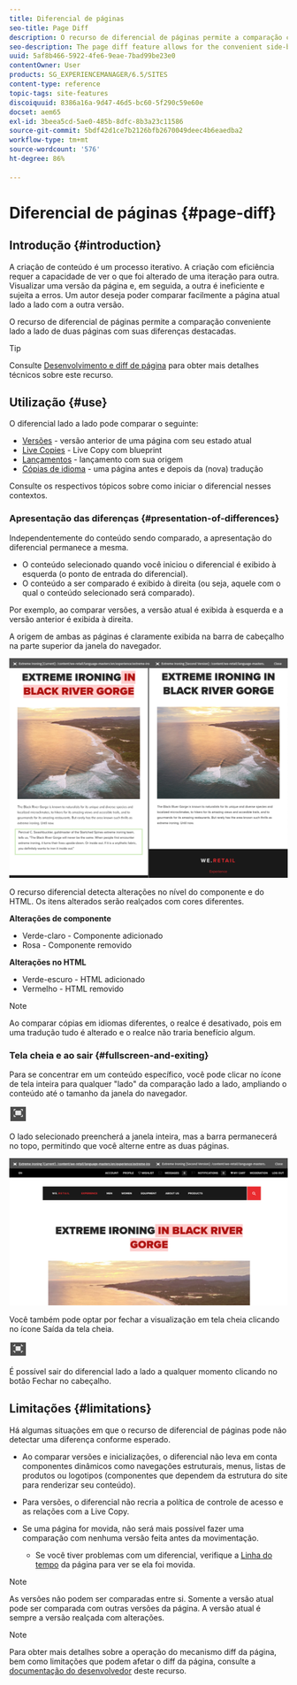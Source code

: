 ```yaml
---
title: Diferencial de páginas
seo-title: Page Diff
description: O recurso de diferencial de páginas permite a comparação conveniente lado a lado de duas páginas com suas diferenças destacadas.
seo-description: The page diff feature allows for the convenient side-by-side comparison of two pages with their differences highlighted.
uuid: 5af8b466-5922-4fe6-9eae-7bad99be23e0
contentOwner: User
products: SG_EXPERIENCEMANAGER/6.5/SITES
content-type: reference
topic-tags: site-features
discoiquuid: 8386a16a-9d47-46d5-bc60-5f290c59e60e
docset: aem65
exl-id: 3beea5cd-5ae0-485b-8dfc-8b3a23c11586
source-git-commit: 5bdf42d1ce7b2126bfb2670049deec4b6eaedba2
workflow-type: tm+mt
source-wordcount: '576'
ht-degree: 86%

---
```


# Diferencial de páginas  {#page-diff}

## Introdução {#introduction}

A criação de conteúdo é um processo iterativo. A criação com eficiência requer a capacidade de ver o que foi alterado de uma iteração para outra. Visualizar uma versão da página e, em seguida, a outra é ineficiente e sujeita a erros. Um autor deseja poder comparar facilmente a página atual lado a lado com a outra versão.

O recurso de diferencial de páginas permite a comparação conveniente lado a lado de duas páginas com suas diferenças destacadas.

>[!TIP]
>
>Consulte [Desenvolvimento e diff de página](/help/sites-developing/pagediff.md#operation-details) para obter mais detalhes técnicos sobre este recurso.

## Utilização {#use}

O diferencial lado a lado pode comparar o seguinte:

* [Versões](/help/sites-authoring/working-with-page-versions.md#comparing-a-version-with-current-page) - versão anterior de uma página com seu estado atual
* [Live Copies](/help/sites-administering/msm-livecopy.md#comparing-a-live-copy-page-with-a-blueprint-page) - Live Copy com blueprint
* [Lançamentos](/help/sites-authoring/launches-editing.md#comparing-a-launch-page-to-its-source-page) - lançamento com sua origem
* [Cópias de idioma](/help/sites-administering/tc-manage.md#comparing-language-copies) - uma página antes e depois da (nova) tradução

Consulte os respectivos tópicos sobre como iniciar o diferencial nesses contextos.

### Apresentação das diferenças   {#presentation-of-differences}

Independentemente do conteúdo sendo comparado, a apresentação do diferencial permanece a mesma.

* O conteúdo selecionado quando você iniciou o diferencial é exibido à esquerda (o ponto de entrada do diferencial).
* O conteúdo a ser comparado é exibido à direita (ou seja, aquele com o qual o conteúdo selecionado será comparado).

Por exemplo, ao comparar versões, a versão atual é exibida à esquerda e a versão anterior é exibida à direita.

A origem de ambas as páginas é claramente exibida na barra de cabeçalho na parte superior da janela do navegador.

![Fonte mostrada no cabeçalho](assets/chlimage_1-109.png)

O recurso diferencial detecta alterações no nível do componente e do HTML. Os itens alterados serão realçados com cores diferentes.

**Alterações de componente**

* Verde-claro - Componente adicionado
* Rosa - Componente removido

**Alterações no HTML**

* Verde-escuro - HTML adicionado
* Vermelho - HTML removido

>[!NOTE]
>
>Ao comparar cópias em idiomas diferentes, o realce é desativado, pois em uma tradução tudo é alterado e o realce não traria benefício algum.

### Tela cheia e ao sair   {#fullscreen-and-exiting}

Para se concentrar em um conteúdo específico, você pode clicar no ícone de tela inteira para qualquer &quot;lado&quot; da comparação lado a lado, ampliando o conteúdo até o tamanho da janela do navegador.

![Ícone do modo de tela cheia](do-not-localize/chlimage_1-18.png)

O lado selecionado preencherá a janela inteira, mas a barra permanecerá no topo, permitindo que você alterne entre as duas páginas.

![A barra na parte superior permite alternar entre páginas](assets/chlimage_1-110.png)

Você também pode optar por fechar a visualização em tela cheia clicando no ícone Saída da tela cheia.

![Fechar tela inteira](do-not-localize/chlimage_1-19.png)

É possível sair do diferencial lado a lado a qualquer momento clicando no botão Fechar no cabeçalho.

## Limitações   {#limitations}

Há algumas situações em que o recurso de diferencial de páginas pode não detectar uma diferença conforme esperado.

* Ao comparar versões e inicializações, o diferencial não leva em conta componentes dinâmicos como navegações estruturais, menus, listas de produtos ou logotipos (componentes que dependem da estrutura do site para renderizar seu conteúdo).
* Para versões, o diferencial não recria a política de controle de acesso e as relações com a Live Copy.
* Se uma página for movida, não será mais possível fazer uma comparação com nenhuma versão feita antes da movimentação.

   * Se você tiver problemas com um diferencial, verifique a [Linha do tempo](/help/sites-authoring/basic-handling.md#timeline) da página para ver se ela foi movida.

>[!NOTE]
>
>As versões não podem ser comparadas entre si. Somente a versão atual pode ser comparada com outras versões da página. A versão atual é sempre a versão realçada com alterações.

>[!NOTE]
>
>Para obter mais detalhes sobre a operação do mecanismo diff da página, bem como limitações que podem afetar o diff da página, consulte a [documentação do desenvolvedor](/help/sites-developing/pagediff.md) deste recurso.
